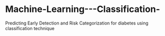 # Machine-Learning---Classification-
Predicting Early Detection and Risk Categorization for diabetes using classification technique

